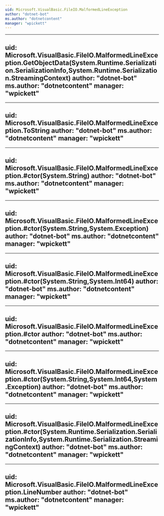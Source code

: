```yaml
---
uid: Microsoft.VisualBasic.FileIO.MalformedLineException
author: "dotnet-bot"
ms.author: "dotnetcontent"
manager: "wpickett"
---
```


---
uid: Microsoft.VisualBasic.FileIO.MalformedLineException.GetObjectData(System.Runtime.Serialization.SerializationInfo,System.Runtime.Serialization.StreamingContext)
author: "dotnet-bot"
ms.author: "dotnetcontent"
manager: "wpickett"
---

---
uid: Microsoft.VisualBasic.FileIO.MalformedLineException.ToString
author: "dotnet-bot"
ms.author: "dotnetcontent"
manager: "wpickett"
---

---
uid: Microsoft.VisualBasic.FileIO.MalformedLineException.#ctor(System.String)
author: "dotnet-bot"
ms.author: "dotnetcontent"
manager: "wpickett"
---

---
uid: Microsoft.VisualBasic.FileIO.MalformedLineException.#ctor(System.String,System.Exception)
author: "dotnet-bot"
ms.author: "dotnetcontent"
manager: "wpickett"
---

---
uid: Microsoft.VisualBasic.FileIO.MalformedLineException.#ctor(System.String,System.Int64)
author: "dotnet-bot"
ms.author: "dotnetcontent"
manager: "wpickett"
---

---
uid: Microsoft.VisualBasic.FileIO.MalformedLineException.#ctor
author: "dotnet-bot"
ms.author: "dotnetcontent"
manager: "wpickett"
---

---
uid: Microsoft.VisualBasic.FileIO.MalformedLineException.#ctor(System.String,System.Int64,System.Exception)
author: "dotnet-bot"
ms.author: "dotnetcontent"
manager: "wpickett"
---

---
uid: Microsoft.VisualBasic.FileIO.MalformedLineException.#ctor(System.Runtime.Serialization.SerializationInfo,System.Runtime.Serialization.StreamingContext)
author: "dotnet-bot"
ms.author: "dotnetcontent"
manager: "wpickett"
---

---
uid: Microsoft.VisualBasic.FileIO.MalformedLineException.LineNumber
author: "dotnet-bot"
ms.author: "dotnetcontent"
manager: "wpickett"
---
